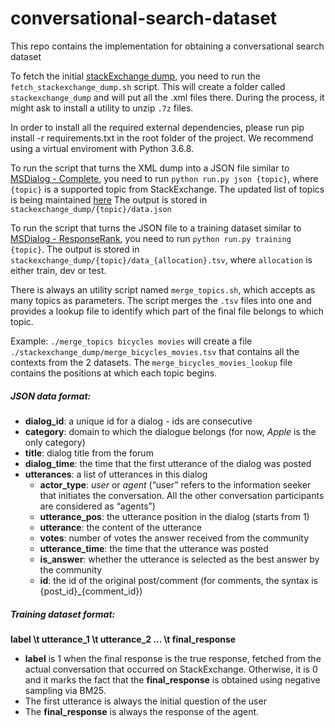 # conversational-search-dataset
This repo contains the implementation for obtaining a conversational search dataset

To fetch the initial [stackExchange dump](https://archive.org/details/stackexchange),
you need to run the `fetch_stackexchange_dump.sh` script. This will create a folder
called `stackexchange_dump` and will put all the .xml files there. During the process, it might ask
to install a utility to unzip `.7z` files. 

In order to install all the required external dependencies, please run pip install -r requirements.txt in the root folder of the project. 
We recommend using a virtual enviroment with Python 3.6.8.

To run the script that turns the XML dump into a JSON file similar to
[MSDialog - Complete](https://ciir.cs.umass.edu/downloads/msdialog/), you need to run
`python run.py json {topic}`, where `{topic}` is a supported topic from StackExchange.
The updated list of topics is being maintained
[here](https://github.com/alexanderblnf/conversational-search-dataset/wiki/Supported-Topics)
The output is stored in `stackexchange_dump/{topic}/data.json`

To run the script that turns the JSON file to a training dataset similar to 
[MSDialog - ResponseRank](https://ciir.cs.umass.edu/downloads/msdialog/), you need to run
`python run.py training {topic}`. 
The output is stored in `stackexchange_dump/{topic}/data_{allocation}.tsv`,
where `allocation` is either train, dev or test. 

There is always an utility script named `merge_topics.sh`, which accepts as many
topics as parameters. The script merges the `.tsv` files into one and provides
a lookup file to identify which part of the final file belongs to which topic.

Example: `./merge_topics bicycles movies` will create a file 
`./stackexchange_dump/merge_bicycles_movies.tsv` that contains all the contexts
from the 2 datasets. The `merge_bicycles_movies_lookup` file contains the positions
at which each topic begins. 

##### JSON data format:

* __dialog_id__: a unique id for a dialog - ids are consecutive
* __category__: domain to which the dialogue belongs (for now, *Apple* is the only category)
* __title__: dialog title from the forum
* __dialog_time__: the time that the first utterance of the dialog was posted
* __utterances__: a list of utterances in this dialog
    * __actor_type__: *user* or *agent* (“user” refers to the information seeker that initiates the conversation. 
    All the other conversation participants are considered as “agents”)
    * __utterance_pos__: the utterance position in the dialog (starts from 1)
    * __utterance__: the content of the utterance
    * __votes__: number of votes the answer received from the community
    * __utterance_time__: the time that the utterance was posted
    * __is_answer__: whether the utterance is selected as the best answer by the community
    * __id__: the id of the original post/comment
     (for comments, the syntax is {post_id}_{comment_id})
     
##### Training dataset format:

__label \t utterance_1 \t utterance_2 ... \t final_response__

* __label__ is 1 when the final response is the true response, fetched from the
 actual conversation that occurred on StackExchange. Otherwise, it is 0 and it
 marks the fact that the __final_response__ is obtained using negative sampling
 via BM25. 
* The first utterance is always the initial question of the user
* The __final_response__ is always the response of the agent.  

